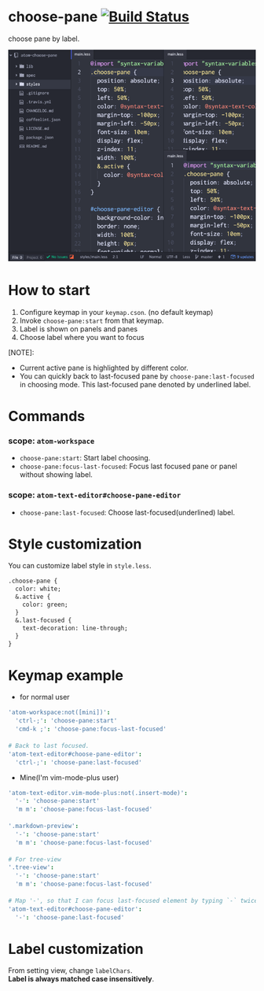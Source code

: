 # choose-pane [![Build Status](https://travis-ci.org/t9md/atom-choose-pane.svg?branch=master)](https://travis-ci.org/t9md/atom-choose-pane)

choose pane by label.

![](https://raw.githubusercontent.com/t9md/t9md/0331a56774cd283aab2548708d740cd0f9f8e59c/img/atom-choose-pane.gif)

# How to start

1. Configure keymap in your `keymap.cson`. (no default keymap)
2. Invoke `choose-pane:start` from that keymap.
3. Label is shown on panels and panes
4. Choose label where you want to focus

[NOTE]:
- Current active pane is highlighted by different color.
- You can quickly back to last-focused pane by `choose-pane:last-focused` in choosing mode. This last-focused pane denoted by underlined label.

# Commands

### scope: `atom-workspace`
- `choose-pane:start`: Start label choosing.
- `choose-pane:focus-last-focused`: Focus last focused pane or panel without showing label.

### scope: `atom-text-editor#choose-pane-editor`
- `choose-pane:last-focused`: Choose last-focused(underlined) label.

# Style customization

You can customize label style in `style.less`.

```less
.choose-pane {
  color: white;
  &.active {
    color: green;
  }
  &.last-focused {
    text-decoration: line-through;
  }
}
```

# Keymap example

- for normal user

```coffeescript
'atom-workspace:not([mini])':
  'ctrl-;': 'choose-pane:start'
  'cmd-k ;': 'choose-pane:focus-last-focused'

# Back to last focused.
'atom-text-editor#choose-pane-editor':
  'ctrl-;': 'choose-pane:last-focused'
```

- Mine(I'm vim-mode-plus user)

```coffeescript
'atom-text-editor.vim-mode-plus:not(.insert-mode)':
  '-': 'choose-pane:start'
  'm m': 'choose-pane:focus-last-focused'

'.markdown-preview':
  '-': 'choose-pane:start'
  'm m': 'choose-pane:focus-last-focused'

# For tree-view
'.tree-view':
  '-': 'choose-pane:start'
  'm m': 'choose-pane:focus-last-focused'

# Map '-', so that I can focus last-focused element by typing `-` twice.
'atom-text-editor#choose-pane-editor':
  '-': 'choose-pane:last-focused'
```

# Label customization

From setting view, change `labelChars`.  
**Label is always matched case insensitively**.
